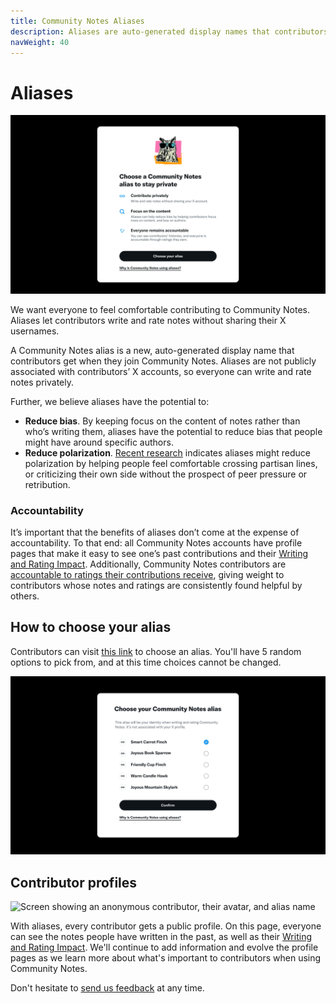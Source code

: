 ```yaml
---
title: Community Notes Aliases
description: Aliases are auto-generated display names that contributors get when they join Community Notes.
navWeight: 40
---
```

# Aliases

![Screenshot of a summary screen about Community Notes Aliases](../images/alias-01.png)

We want everyone to feel comfortable contributing to Community Notes. Aliases let contributors write and rate notes without sharing their X usernames.

A Community Notes alias is a new, auto-generated display name that contributors get when they join Community Notes. Aliases are not publicly associated with contributors’ X accounts, so everyone can write and rate notes privately.

Further, we believe aliases have the potential to:

- **Reduce bias**. By keeping focus on the content of notes rather than who’s writing them, aliases have the potential to reduce bias that people might have around specific authors.
- **Reduce polarization**. [Recent research](https://x.com/chris_bail/status/1379453587558952960?s=20) indicates aliases might reduce polarization by helping people feel comfortable crossing partisan lines, or criticizing their own side without the prospect of peer pressure or retribution.

### Accountability

It’s important that the benefits of aliases don’t come at the expense of accountability. To that end: all Community Notes accounts have profile pages that make it easy to see one’s past contributions and their [Writing and Rating Impact](./writing-and-rating-impact.md). Additionally, Community Notes contributors are [accountable to ratings their contributions receive](https://x.com/communitynotes/status/1404519791394758657), giving weight to contributors whose notes and ratings are consistently found helpful by others.

## How to choose your alias

Contributors can visit [this link](https://x.com/i/communitynotes/u/me) to choose an alias. You'll have 5 random options to pick from, and at this time choices cannot be changed.

![Screen presenting different alias options the user can pick from](../images/alias-02.png)

## Contributor profiles

![Screen showing an anonymous contributor, their avatar, and alias name](./images/alias-03.png)

With aliases, every contributor gets a public profile. On this page, everyone can see the notes people have written in the past, as well as their [Writing and Rating Impact](./writing-and-rating-impact.md). We'll continue to add information and evolve the profile pages as we learn more about what's important to contributors when using Community Notes.

Don't hesitate to [send us feedback](http://x.com/communitynotes) at any time.

